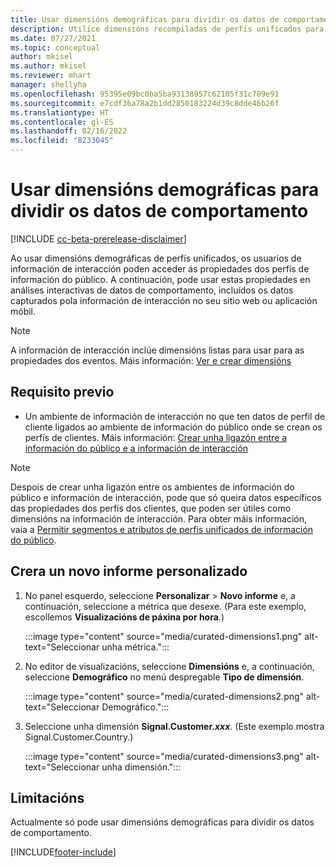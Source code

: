 ```yaml
---
title: Usar dimensións demográficas para dividir os datos de comportamento (dimensións recompiladas)
description: Utilice dimensións recompiladas de perfís unificados para habilitar as propiedades dos perfís de clientes da información do público.
ms.date: 07/27/2021
ms.topic: conceptual
author: mkisel
ms.author: mkisel
ms.reviewer: mhart
manager: shellyha
ms.openlocfilehash: 95395e09bc0ba5ba93138957c62105f31c709e91
ms.sourcegitcommit: e7cdf36a78a2b1dd2850183224d39c8dde46b26f
ms.translationtype: HT
ms.contentlocale: gl-ES
ms.lasthandoff: 02/16/2022
ms.locfileid: "8233045"
---
```

# <a name="use-demographic-dimensions-for-splitting-behavioral-data"></a>Usar dimensións demográficas para dividir os datos de comportamento

[!INCLUDE [cc-beta-prerelease-disclaimer](includes/cc-beta-prerelease-disclaimer.md)]

Ao usar dimensións demográficas de perfís unificados, os usuarios de información de interacción poden acceder ás propiedades dos perfís de información do público. A continuación, pode usar estas propiedades en análises interactivas de datos de comportamento, incluídos os datos capturados pola información de interacción no seu sitio web ou aplicación móbil.

>[!NOTE]
> A información de interacción inclúe dimensións listas para usar para as propiedades dos eventos. Máis información: [Ver e crear dimensións](dimensions.md)

## <a name="prerequisite"></a>Requisito previo

- Un ambiente de información de interacción no que ten datos de perfil de cliente ligados ao ambiente de información do público onde se crean os perfís de clientes. Máis información: [Crear unha ligazón entre a información do público e a información de interacción](integrate-audience-insights-engagement-insights.md)

> [!NOTE]
> Despois de crear unha ligazón entre os ambientes de información do público e información de interacción, pode que só queira datos específicos das propiedades dos perfís dos clientes, que poden ser útiles como dimensións na información de interacción. Para obter máis información, vaia a [Permitir segmentos e atributos de perfís unificados de información do público](integrate-audience-insights-engagement-insights.md#enable-audience-insights-unified-profiles-attributes-and-segments).

## <a name="create-a-new-custom-report"></a>Crera un novo informe personalizado

1. No panel esquerdo, seleccione **Personalizar** > **Novo informe** e, a continuación, seleccione a métrica que desexe. (Para este exemplo, escollemos **Visualizacións de páxina por hora**.)

    :::image type="content" source="media/curated-dimensions1.png" alt-text="Seleccionar unha métrica.":::

2. No editor de visualizacións, seleccione **Dimensións** e, a continuación, seleccione **Demográfico** no menú despregable **Tipo de dimensión**.

    :::image type="content" source="media/curated-dimensions2.png" alt-text="Seleccionar Demográfico.":::

3. Seleccione unha dimensión **Signal.Customer.*xxx***. (Este exemplo mostra Signal.Customer.Country.)

    :::image type="content" source="media/curated-dimensions3.png" alt-text="Seleccionar unha dimensión.":::
  
## <a name="limitations"></a>Limitacións

Actualmente só pode usar dimensións demográficas para dividir os datos de comportamento.


[!INCLUDE[footer-include](../includes/footer-banner.md)]
